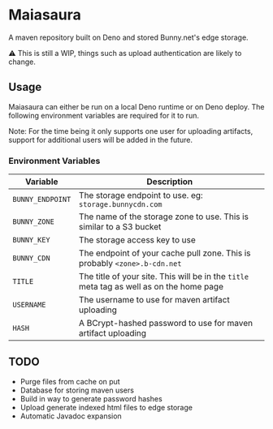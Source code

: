 # Maiasaura
A maven repository built on Deno and stored Bunny.net's edge storage.

⚠️ This is still a WIP, things such as upload authentication are likely to change.

## Usage
Maiasaura can either be run on a local Deno runtime or on Deno deploy. The following environment variables are required
for it to run.

Note: For the time being it only supports one user for uploading artifacts, support for additional users will be added
in the future.

### Environment Variables

| Variable         | Description                                                                              |
|------------------|------------------------------------------------------------------------------------------|
| `BUNNY_ENDPOINT` | The storage endpoint to use. eg: `storage.bunnycdn.com`                                  |
| `BUNNY_ZONE`     | The name of the storage zone to use. This is similar to a S3 bucket                      |
| `BUNNY_KEY`      | The storage access key to use                                                            |
| `BUNNY_CDN`      | The endpoint of your cache pull zone. This is probably `<zone>.b-cdn.net`                |
| `TITLE`          | The title of your site. This will be in the `title` meta tag as well as on the home page |
| `USERNAME`       | The username to use for maven artifact uploading                                         |
| `HASH`           | A BCrypt-hashed password to use for maven artifact uploading                             |

## TODO
- Purge files from cache on put
- Database for storing maven users
- Build in way to generate password hashes
- Upload generate indexed html files to edge storage
- Automatic Javadoc expansion
